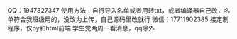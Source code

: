 QQ：1947327347
使用方法：自行导入名单或者用转txt，或者编译器自己改，名单符合我班级用的，没改为上传，自己源码里改就行
微信：17711902385
接定制程序，仅py和html前端
学生党两周一看消息，qq除外
